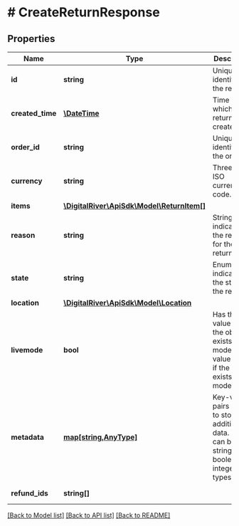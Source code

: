 # # CreateReturnResponse

## Properties

Name | Type | Description | Notes
------------ | ------------- | ------------- | -------------
**id** | **string** | Unique identifier for the return | [optional] [readonly] 
**created_time** | [**\DateTime**](\DateTime.md) | Time at which the return was created | [optional] [readonly] 
**order_id** | **string** | Unique identifier for the order | [optional] [readonly] 
**currency** | **string** | Three-letter ISO currency code. | [optional] 
**items** | [**\DigitalRiver\ApiSdk\Model\ReturnItem[]**](ReturnItem.md) |  | [optional] 
**reason** | **string** | String indicating the reason for the return. | [optional] 
**state** | **string** | Enumeration indicating the state of the return. | [optional] 
**location** | [**\DigitalRiver\ApiSdk\Model\Location**](Location.md) |  | [optional] 
**livemode** | **bool** | Has the value true if the object exists in live mode or the value false if the object exists in test mode. | [optional] 
**metadata** | [**map[string,AnyType]**](AnyType.md) | Key-value pairs used to store additional data. Value can be string, boolean or integer types. | [optional] 
**refund_ids** | **string[]** |  | [optional] [readonly] 

[[Back to Model list]](../../README.md#documentation-for-models) [[Back to API list]](../../README.md#documentation-for-api-endpoints) [[Back to README]](../../README.md)


